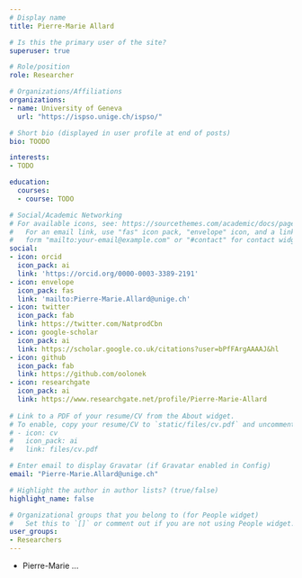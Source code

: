 ```yaml
---
# Display name
title: Pierre-Marie Allard

# Is this the primary user of the site?
superuser: true

# Role/position
role: Researcher

# Organizations/Affiliations
organizations:
- name: University of Geneva
  url: "https://ispso.unige.ch/ispso/"

# Short bio (displayed in user profile at end of posts)
bio: TOODO

interests:
- TODO

education:
  courses:
  - course: TODO

# Social/Academic Networking
# For available icons, see: https://sourcethemes.com/academic/docs/page-builder/#icons
#   For an email link, use "fas" icon pack, "envelope" icon, and a link in the
#   form "mailto:your-email@example.com" or "#contact" for contact widget.
social:
- icon: orcid
  icon_pack: ai
  link: 'https://orcid.org/0000-0003-3389-2191'
- icon: envelope
  icon_pack: fas
  link: 'mailto:Pierre-Marie.Allard@unige.ch'
- icon: twitter
  icon_pack: fab
  link: https://twitter.com/NatprodCbn
- icon: google-scholar
  icon_pack: ai
  link: https://scholar.google.co.uk/citations?user=bPfFArgAAAAJ&hl
- icon: github
  icon_pack: fab
  link: https://github.com/oolonek
- icon: researchgate
  icon_pack: ai
  link: https://www.researchgate.net/profile/Pierre-Marie-Allard
  
# Link to a PDF of your resume/CV from the About widget.
# To enable, copy your resume/CV to `static/files/cv.pdf` and uncomment the lines below.
# - icon: cv
#   icon_pack: ai
#   link: files/cv.pdf

# Enter email to display Gravatar (if Gravatar enabled in Config)
email: "Pierre-Marie.Allard@unige.ch"

# Highlight the author in author lists? (true/false)
highlight_name: false

# Organizational groups that you belong to (for People widget)
#   Set this to `[]` or comment out if you are not using People widget.
user_groups:
- Researchers
---
```


- Pierre-Marie ...
